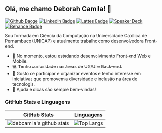 ## Olá, me chamo Deborah Camila! 👋
[![Github Badge](https://img.shields.io/badge/-Github-000?style=flat-square&logo=Github&logoColor=white&link=https://github.com/debcamila)](https://github.com/debcamila)
[![Linkedin Badge](https://img.shields.io/badge/-LinkedIn-blue?style=flat-square&logo=Linkedin&logoColor=white&link=https://www.linkedin.com/in/debcamila/)](https://www.linkedin.com/in/debcamila/)
[![Lattes Badge](https://img.shields.io/badge/-Lattes-orange?style=flat-square&logo=GitBook&logoColor=white&link=http://lattes.cnpq.br/7295801510740463)](http://lattes.cnpq.br/7295801510740463)
[![Speaker Deck](https://img.shields.io/badge/Speaker_Deck-0?style=flat&logo=speaker-deck&color=009287&logoColor=white)](https://speakerdeck.com/debcamila)
[![Behance Badge](https://img.shields.io/badge/-Behance-blue?style=flat-square&logo=Behance&logoColor=white&link=https://www.behance.net/debcamila)](https://www.behance.net/debcamila)

Sou formada em Ciência da Computação na Universidade Católica de Pernambuco (UNICAP) e atualmente trabalho como desenvolvedora Front-end.

- 🌱 No momento, estou estudando desenvolvimento Front-end Web e Mobile.
- 💻 Tenho curiosidade nas áreas de UX/UI e Back-end.
- 🚀 Gosto de participar e organizar eventos e tenho interesse em iniciativas que promovem a diversidade e inclusão na área de tecnologia.
- 💬 Ajuda e dicas são sempre bem-vindas!

### GitHub Stats e Linguagens
|GitHub Stats|Linguagens|
|:---:|:---:|
|![debcamila's github stats](https://github-readme-stats.vercel.app/api?username=debcamila&show_icons=true&count_private=true&show_icons=true&include_all_commits=true)|![Top Langs](https://github-readme-stats.vercel.app/api/top-langs/?username=debcamila&hide=TeX&layout=compact)
